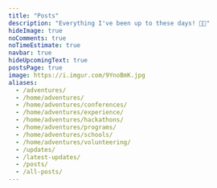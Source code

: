 ```yaml
---
title: "Posts"
description: "Everything I've been up to these days! 🍓🍫"
hideImage: true
noComments: true
noTimeEstimate: true
navbar: true
hideUpcomingText: true
postsPage: true
image: https://i.imgur.com/9YnoBmK.jpg
aliases:
  - /adventures/
  - /home/adventures/
  - /home/adventures/conferences/
  - /home/adventures/experience/
  - /home/adventures/hackathons/
  - /home/adventures/programs/
  - /home/adventures/schools/
  - /home/adventures/volunteering/
  - /updates/
  - /latest-updates/
  - /posts/
  - /all-posts/
---
```


